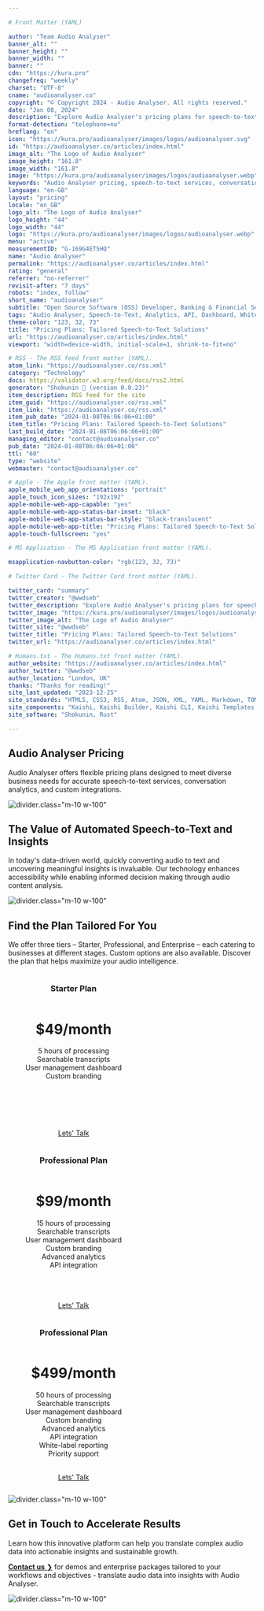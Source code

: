 ```yaml
---

# Front Matter (YAML)

author: "Team Audio Analyser"
banner_alt: ""
banner_height: ""
banner_width: ""
banner: ""
cdn: "https://kura.pro"
changefreq: "weekly"
charset: "UTF-8"
cname: "audioanalyser.co"
copyright: "© Copyright 2024 - Audio Analyser. All rights reserved."
date: "Jan 08, 2024"
description: "Explore Audio Analyser's pricing plans for speech-to-text, analytics, and API integration. Choose from Starter, Professional, or Enterprise to fit your business"
format-detection: "telephone=no"
hreflang: "en"
icon: "https://kura.pro/audioanalyser/images/logos/audioanalyser.svg"
id: "https://audioanalyser.co/articles/index.html"
image_alt: "The Logo of Audio Analyser"
image_height: "161.8"
image_width: "161.8"
image: "https://kura.pro/audioanalyser/images/logos/audioanalyser.webp"
keywords: "Audio Analyser pricing, speech-to-text services, conversation analytics, API integration, custom analytics dashboard, white-label reporting, priority support, business transcription solutions, user session transcriptions, enterprise audio analytics"
language: "en-GB"
layout: "pricing"
locale: "en_GB"
logo_alt: "The Logo of Audio Analyser"
logo_height: "44"
logo_width: "44"
logo: "https://kura.pro/audioanalyser/images/logos/audioanalyser.webp"
menu: "active"
measurementID: "G-169G4ET5HQ"
name: "Audio Analyser"
permalink: "https://audioanalyser.co/articles/index.html"
rating: "general"
referrer: "no-referrer"
revisit-after: "7 days"
robots: "index, follow"
short_name: "audioanalyser"
subtitle: "Open Source Software (OSS) Developer, Banking & Financial Service Professional"
tags: "Audio Analyser, Speech-to-Text, Analytics, API, Dashboard, White-Label, Support, Transcription, Enterprise, Customisation"
theme-color: "123, 32, 73"
title: "Pricing Plans: Tailored Speech-to-Text Solutions"
url: "https://audioanalyser.co/articles/index.html"
viewport: "width=device-width, initial-scale=1, shrink-to-fit=no"

# RSS - The RSS feed front matter (YAML).
atom_link: "https://audioanalyser.co/rss.xml"
category: "Technology"
docs: https://validator.w3.org/feed/docs/rss2.html
generator: "Shokunin 🦀 (version 0.0.23)"
item_description: RSS feed for the site
item_guid: "https://audioanalyser.co/rss.xml"
item_link: "https://audioanalyser.co/rss.xml"
item_pub_date: "2024-01-08T06:06:06+01:00"
item_title: "Pricing Plans: Tailored Speech-to-Text Solutions"
last_build_date: "2024-01-08T06:06:06+01:00"
managing_editor: "contact@audioanalyser.co"
pub_date: "2024-01-08T06:06:06+01:00"
ttl: "60"
type: "website"
webmaster: "contact@audioanalyser.co"

# Apple - The Apple front matter (YAML).
apple_mobile_web_app_orientations: "portrait"
apple_touch_icon_sizes: "192x192"
apple-mobile-web-app-capable: "yes"
apple-mobile-web-app-status-bar-inset: "black"
apple-mobile-web-app-status-bar-style: "black-translucent"
apple-mobile-web-app-title: "Pricing Plans: Tailored Speech-to-Text Solutions"
apple-touch-fullscreen: "yes"

# MS Application - The MS Application front matter (YAML).

msapplication-navbutton-color: "rgb(123, 32, 73)"

# Twitter Card - The Twitter Card front matter (YAML).

twitter_card: "summary"
twitter_creator: "@wwdseb"
twitter_description: "Explore Audio Analyser's pricing plans for speech-to-text, analytics, and API integration. Choose from Starter, Professional, or Enterprise to fit your business"
twitter_image: "https://kura.pro/audioanalyser/images/logos/audioanalyser.webp"
twitter_image_alt: "The Logo of Audio Analyser"
twitter_site: "@wwdseb"
twitter_title: "Pricing Plans: Tailored Speech-to-Text Solutions"
twitter_url: "https://audioanalyser.co/articles/index.html"

# Humans.txt - The Humans.txt front matter (YAML).
author_website: "https://audioanalyser.co/articles/index.html"
author_twitter: "@wwdseb"
author_location: "London, UK"
thanks: "Thanks for reading!"
site_last_updated: "2023-12-25"
site_standards: "HTML5, CSS3, RSS, Atom, JSON, XML, YAML, Markdown, TOML"
site_components: "Kaishi, Kaishi Builder, Kaishi CLI, Kaishi Templates, Kaishi Themes"
site_software: "Shokunin, Rust"

---
```


## Audio Analyser Pricing

Audio Analyser offers flexible pricing plans designed to meet diverse business needs for accurate speech-to-text services, conversation analytics, and custom integrations.

![divider][divider].class=\"m-10 w-100\"

## The Value of Automated Speech-to-Text and Insights

In today's data-driven world, quickly converting audio to text and uncovering meaningful insights is invaluable. Our technology enhances accessibility while enabling informed decision making through audio content analysis.

![divider][divider].class=\"m-10 w-100\"

## Find the Plan Tailored For You

We offer three tiers – Starter, Professional, and Enterprise – each catering to businesses at different stages. Custom options are also available. Discover the plan that helps maximize your audio intelligence.

<div class="d-flex flex-wrap">
  <div class="card card-body text-bg-light mx-2 my-2 text-center" style="display: grid; grid-auto-rows: max-content; width: 16.18vw; min-width: 266px;">
    <div style="display: grid; grid-template-rows: repeat(6, max-content); justify-items: center;">
      <h3 class="text-dark">Starter Plan</h3>
      <h1 class="text-dark">$49/month</h1>
      <div>5 hours of processing</div>
      <div>Searchable transcripts</div>
      <div>User management dashboard</div>
      <div>Custom branding</div>
      <div>&nbsp;</div>
      <div>&nbsp;</div>
      <div>&nbsp;</div>
      <div>&nbsp;</div>
      <div>&nbsp;</div>
      <p class="text-center"><a href="/contact/index.html" class="btn btn-dark btn-lg">Lets' Talk</a></p>
    </div>
  </div>
  <div class="card card-body bg-theme mx-2 my-2 text-center" style="display: grid; grid-auto-rows: max-content; width: 16.18vw; min-width: 266px;">
    <div style="display: grid; grid-template-rows: repeat(6, max-content); justify-items: center;">
      <h3>Professional Plan</h3>
      <h1>$99/month</h1>
      <div>15 hours of processing</div>
      <div>Searchable transcripts</div>
      <div>User management dashboard</div>
      <div>Custom branding</div>
      <div>Advanced analytics</div>
      <div>API integration</div>
      <div>&nbsp;</div>
      <div>&nbsp;</div>
      <div>&nbsp;</div>
      <p class="text-center"><a href="/contact/index.html" class="btn btn-theme btn-lg">Lets' Talk</a></p>
    </div>
  </div>
  <div class="card card-body text-bg-dark mx-2 my-2 text-center" style="display: grid; grid-auto-rows: max-content; width: 16.18vw; min-width: 266px;">
    <div style="display: grid; grid-template-rows: repeat(6, max-content); justify-items: center;">
      <h3 class="text-white">Professional Plan</h3>
      <h1 class="text-white">$499/month</h1>
      <div>50 hours of processing</div>
      <div>Searchable transcripts</div>
      <div>User management dashboard</div>
      <div>Custom branding</div>
      <div>Advanced analytics</div>
      <div>API integration</div>
      <div>White-label reporting</div>
      <div>Priority support</div>
      <div>&nbsp;</div>
      <p class="text-center"><a href="/contact/index.html" class="btn btn-light btn-lg">Lets' Talk</a></p>
    </div>
  </div>
</div>

![divider][divider].class=\"m-10 w-100\"

## Get in Touch to Accelerate Results

Learn how this innovative platform can help you translate complex audio data into actionable insights and sustainable growth.

[**Contact us** ❯][100] for demos and enterprise packages tailored to your workflows and objectives - translate audio data into insights with Audio Analyser.

![divider][divider].class=\"m-10 w-100\"

[100]: /contact/index.html "See all features"

[divider]: https://kura.pro/common/images/elements/divider.svg "Divider"
